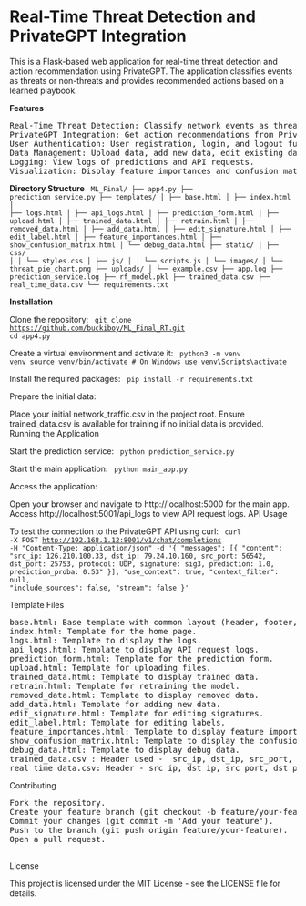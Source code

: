 <H1>Real-Time Threat Detection and PrivateGPT Integration</H1>

This is a Flask-based web application for real-time threat detection and action recommendation using PrivateGPT. The application classifies events as threats or non-threats and provides recommended actions based on a learned playbook.

<b>Features</b>
<pre>
Real-Time Threat Detection: Classify network events as threats or non-threats.
PrivateGPT Integration: Get action recommendations from PrivateGPT for detected threats.
User Authentication: User registration, login, and logout functionality.
Data Management: Upload data, add new data, edit existing data, and retrain the model.
Logging: View logs of predictions and API requests.
Visualization: Display feature importances and confusion matrices.
</pre>
<b>Directory Structure</b>
<code>
ML_Final/
├── app4.py
├── prediction_service.py
├── templates/
│ ├── base.html
│ ├── index.html
│ ├── logs.html
│ ├── api_logs.html
│ ├── prediction_form.html
│ ├── upload.html
│ ├── trained_data.html
│ ├── retrain.html
│ ├── removed_data.html
│ ├── add_data.html
│ ├── edit_signature.html
│ ├── edit_label.html
│ ├── feature_importances.html
│ ├── show_confusion_matrix.html
│ └── debug_data.html
├── static/
│ ├── css/
│ │ └── styles.css
│ ├── js/
│ │ └── scripts.js
│ └── images/
│ └── threat_pie_chart.png
├── uploads/
│ └── example.csv
├── app.log
├── prediction_service.log
├── rf_model.pkl
├── trained_data.csv
├── real_time_data.csv
└── requirements.txt
</code>

<b>Installation</b>

Clone the repository:
<code>
git clone https://github.com/buckiboy/ML_Final_RT.git
cd app4.py
</code>

Create a virtual environment and activate it:
<code>
python3 -m venv venv
source venv/bin/activate # On Windows use venv\Scripts\activate
</code>

Install the required packages:
<code>
pip install -r requirements.txt
</code>

Prepare the initial data:

Place your initial network_traffic.csv in the project root.
Ensure trained_data.csv is available for training if no initial data is provided.
Running the Application

Start the prediction service:
<code>
python prediction_service.py
</code>

Start the main application:
<code>
python main_app.py
</code>

Access the application:

Open your browser and navigate to http://localhost:5000 for the main app.
Access http://localhost:5001/api_logs to view API request logs.
API Usage

To test the connection to the PrivateGPT API using curl:
<code>
curl -X POST http://192.168.1.12:8001/v1/chat/completions
-H "Content-Type: application/json"
-d '{
"messages": [{
"content": "src_ip: 126.210.100.33, dst_ip: 79.24.10.160, src_port: 56542, dst_port: 25753, protocol: UDP, signature: sig3, prediction: 1.0, prediction_proba: 0.53"
}],
"use_context": true,
"context_filter": null,
"include_sources": false,
"stream": false
}'
</code>

Template Files
<pre>
base.html: Base template with common layout (header, footer, etc.).
index.html: Template for the home page.
logs.html: Template to display the logs.
api_logs.html: Template to display API request logs.
prediction_form.html: Template for the prediction form.
upload.html: Template for uploading files.
trained_data.html: Template to display trained data.
retrain.html: Template for retraining the model.
removed_data.html: Template to display removed data.
add_data.html: Template for adding new data.
edit_signature.html: Template for editing signatures.
edit_label.html: Template for editing labels.
feature_importances.html: Template to display feature importances.
show_confusion_matrix.html: Template to display the confusion matrix.
debug_data.html: Template to display debug data.
trained_data.csv : Header used -  src_ip, dst_ip, src_port, dst_port, protocol, signature, label
real_time_data.csv: Header - src_ip, dst_ip, src_port, dst_port, protocol, signature, timestamp
</pre>

Contributing
<pre>
Fork the repository.
Create your feature branch (git checkout -b feature/your-feature).
Commit your changes (git commit -m 'Add your feature').
Push to the branch (git push origin feature/your-feature).
Open a pull request.

</pre>
License

This project is licensed under the MIT License - see the LICENSE file for details.

